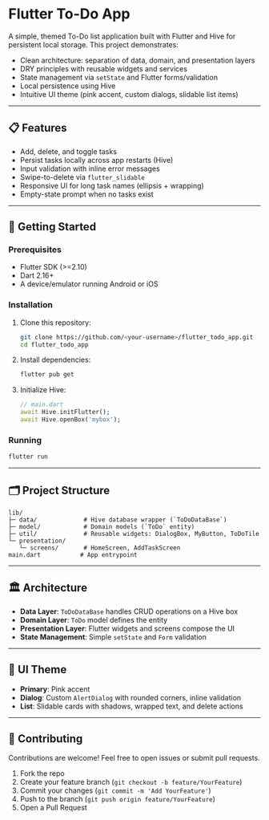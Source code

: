 # Flutter To-Do App

A simple, themed To-Do list application built with Flutter and Hive for persistent local storage. This project demonstrates:

- Clean architecture: separation of data, domain, and presentation layers
- DRY principles with reusable widgets and services
- State management via `setState` and Flutter forms/validation
- Local persistence using Hive
- Intuitive UI theme (pink accent, custom dialogs, slidable list items)

---

## 📋 Features

- Add, delete, and toggle tasks
- Persist tasks locally across app restarts (Hive)
- Input validation with inline error messages
- Swipe-to-delete via `flutter_slidable`
- Responsive UI for long task names (ellipsis + wrapping)
- Empty-state prompt when no tasks exist

---

## 🚀 Getting Started

### Prerequisites

- Flutter SDK (>=2.10)
- Dart 2.16+
- A device/emulator running Android or iOS

### Installation

1. Clone this repository:
   ```bash
   git clone https://github.com/<your-username>/flutter_todo_app.git
   cd flutter_todo_app
   ```
2. Install dependencies:
   ```bash
   flutter pub get
   ```
3. Initialize Hive:
   ```dart
   // main.dart
   await Hive.initFlutter();
   await Hive.openBox('mybox');
   ```

### Running

```bash
flutter run
```

---

## 🗂️ Project Structure

```text
lib/
├─ data/             # Hive database wrapper (`ToDoDataBase`)
├─ model/            # Domain models (`ToDo` entity)
├─ util/             # Reusable widgets: DialogBox, MyButton, ToDoTile
└─ presentation/
   └─ screens/       # HomeScreen, AddTaskScreen
main.dart           # App entrypoint
```

---

## 🏛️ Architecture

- **Data Layer**: `ToDoDataBase` handles CRUD operations on a Hive box
- **Domain Layer**: `ToDo` model defines the entity
- **Presentation Layer**: Flutter widgets and screens compose the UI
- **State Management**: Simple `setState` and `Form` validation

---

## 🎨 UI Theme

- **Primary**: Pink accent
- **Dialog**: Custom `AlertDialog` with rounded corners, inline validation
- **List**: Slidable cards with shadows, wrapped text, and delete actions

---

## 🤝 Contributing

Contributions are welcome! Feel free to open issues or submit pull requests.

1. Fork the repo
2. Create your feature branch (`git checkout -b feature/YourFeature`)
3. Commit your changes (`git commit -m 'Add YourFeature'`)
4. Push to the branch (`git push origin feature/YourFeature`)
5. Open a Pull Request

